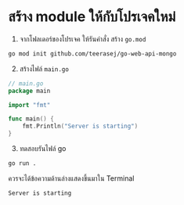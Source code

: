 
# สร้าง module ให้กับโปรเจคใหม่

1. จากโฟลเดอร์ของโปรเจค ให้รันคำสั่ง สร้าง `go.mod`

```bash
go mod init github.com/teerasej/go-web-api-mongo
```

2. สร้างไฟล์ `main.go`

```go
// main.go
package main

import "fmt"

func main() {
	fmt.Println("Server is starting")
}
```

3. ทดสอบรันไฟล์ go

```bash
go run .
```

ควรจะได้ข้อความด้านล่างแสดงขึ้นมาใน Terminal 

```
Server is starting
```